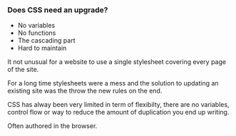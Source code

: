 ### Does CSS need an upgrade?

<ul class="fragment fade-up">
  <li>No variables</li>
  <li>No functions</li>
  <li>The cascading part</li>
  <li>Hard to maintain</li>
</ul>

<aside class="notes">
It not unusual for a website to use a single stylesheet covering every page of the site.

For a long time stylesheets were a mess and the solution to updating an existing site was the throw the new rules on the end.

CSS has alway been very limited in term of flexibilty, there are no variables, control flow or way to reduce the amount of duplication you end up writing.

Often authored in the browser.
</aside>